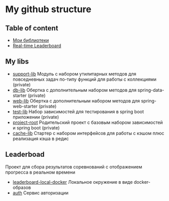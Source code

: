 # My github structure
## Table of content
 - [Мои библиотеки](#mylibs)
 - [Real-time Leaderboard](#project-leaderboard)
## <a id="mylibs">My libs</a>
 - [support-lib](https://github.com/exp-fool-coder/support-lib) Модуль с набором утилитарных методов для повседневных задач по-типу функций для работы с коллекциями (private)
 - [db-lib](https://github.com/exp-fool-coder/db-lib) Обертка с дополнительным набором методов для spring-data-starter (private)
 - [web-lib](https://github.com/exp-fool-coder/web-lib) Обертка с дополнительным набором методов для spring-web-starter (private)
 - [test-lib](https://github.com/exp-fool-coder/test-lib) Набор зависимостей для тестирования в spring boot приложении (private)
 - [project-root](https://github.com/exp-fool-coder/project-root) Родительский проект с базовым набором зависимостей и spring boot (private)
 - [cache-lib](https://github.com/exp-fool-coder/cache-lib) Стартер с набором интерфейсов для работы с кэшом плюс реализация кэша в редис 
   

## <a id="project-leaderboard">Leaderboad</a>
  Проект для сбора результатов соревнований с отображением прогресса в реальном времени
  - [leaderboard-local-docker](https://github.com/exp-fool-coder/leaderboard-local-docker) Локальное окружение в виде docker-образов
  - [auth](https://github.com/exp-fool-coder/auth) Сервис авторизации
